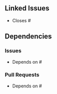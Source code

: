 ## Linked Issues

- Closes #


## Dependencies

### Issues

- Depends on #


### Pull Requests

- Depends on #